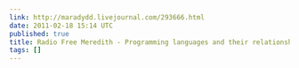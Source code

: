```yaml
---
link: http://maradydd.livejournal.com/293666.html
date: 2011-02-18 15:14 UTC
published: true
title: Radio Free Meredith - Programming languages and their relationship styles
tags: []
---
```



